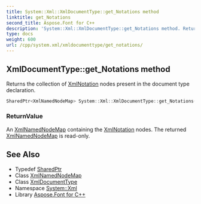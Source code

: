 ```yaml
---
title: System::Xml::XmlDocumentType::get_Notations method
linktitle: get_Notations
second_title: Aspose.Font for C++
description: 'System::Xml::XmlDocumentType::get_Notations method. Returns the collection of XmlNotation nodes present in the document type declaration in C++.'
type: docs
weight: 600
url: /cpp/system.xml/xmldocumenttype/get_notations/
---
```

## XmlDocumentType::get_Notations method


Returns the collection of [XmlNotation](../../xmlnotation/) nodes present in the document type declaration.

```cpp
SharedPtr<XmlNamedNodeMap> System::Xml::XmlDocumentType::get_Notations()
```


### ReturnValue

An [XmlNamedNodeMap](../../xmlnamednodemap/) containing the [XmlNotation](../../xmlnotation/) nodes. The returned [XmlNamedNodeMap](../../xmlnamednodemap/) is read-only.

## See Also

* Typedef [SharedPtr](../../../system/sharedptr/)
* Class [XmlNamedNodeMap](../../xmlnamednodemap/)
* Class [XmlDocumentType](../)
* Namespace [System::Xml](../../)
* Library [Aspose.Font for C++](../../../)
